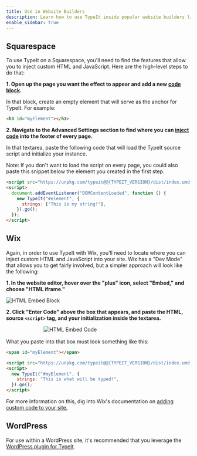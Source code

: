 ```yaml
---
title: Use in Website Builders
description: Learn how to use TypeIt inside popular website builders like Wix and Squarespace.
enable_sidebar: true
---
```


## Squarespace

To use TypeIt on a Squarespace, you'll need to find the features that allow you to inject custom HTML and JavaScript. Here are the high-level steps to do that:

**1\. Open up the page you want the effect to appear and add a new [code block](https://support.squarespace.com/hc/en-us/articles/205815928-Adding-custom-HTML-CSS-and-JavaScript#toc-adding-code).**

In that block, create an empty element that will serve as the anchor for TypeIt. For example:

```html
<h3 id="myElement"></h3>
```

**2\. Navigate to the Advanced Settings section to find where you can [inject code](https://support.squarespace.com/hc/en-us/articles/205815908-Using-Code-Injection) into the footer of every page.**

In that textarea, paste the following code that will load the TypeIt source script and initialize your instance.

Note: If you don't want to load the script on every page, you could also paste this snippet below the element you created in the first step.

```html
<script src="https://unpkg.com/typeit@@{TYPEIT_VERSION}/dist/index.umd.js"></script>
<script>
  document.addEventListener("DOMContentLoaded", function () {
    new TypeIt("#element", {
      strings: ["This is my string!"],
    }).go();
  });
</script>
```

## Wix

Again, in order to use TypeIt with Wix, you'll need to locate where you can inject custom HTML and JavaScript into your site. Wix has a "Dev Mode" that allows you to get fairly involved, but a simpler approach will look like the following:

**1\. In the website editor, hover over the "plus" icon, select "Embed," and choose "HTML iframe."**

![HTML Embed Block](../../images/wix-html-embed.png)

**2\. Click "Enter Code" above the box that appears, and paste the HTML, source `<script>` tag, and your initialization inside the textarea.**

<div style="margin: 0 auto 1rem; max-width: 300px;">
  <img src="../../images/wix-embed-code.png" alt="HTML Embed Code">
</div>

What you paste into that box must look something like this:

```html
<span id="myElement"></span>

<script src="https://unpkg.com/typeit@@{TYPEIT_VERSION}/dist/index.umd.js"></script>
<script>
  new TypeIt("#myElement", {
    strings: "This is what will be typed!",
  }).go();
</script>
```

For more information on this, dig into Wix's documentation on [adding custom code to your site.](https://support.wix.com/en/article/adding-code-to-your-site)

## WordPress

For use within a WordPress site, it's recommended that you leverage the [WordPress plugin for TypeIt](/docs/wordpress).
